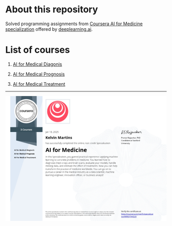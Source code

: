 # About this repository

Solved programming assignments from [Coursera AI for Medicine specialization](https://www.coursera.org/specializations/ai-for-medicine) offered by [deeplearning.ai](https://www.deeplearning.ai/).

# List of courses

1. [AI for Medical Diagonis](./course-01-ai-for-medical-diagnosis/)

2. [AI for Medical Prognosis](./course-01-ai-for-medical-prognosis/)

2. [AI for Medical Treatment](./course-01-ai-for-medical-treatment/)
---

[![certificate](certificate.jpg)](https://www.coursera.org/account/accomplishments/specialization/WIW2J7442LXI)